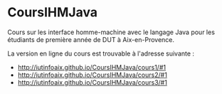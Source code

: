 # CoursIHMJava
Cours sur les interface homme-machine avec le langage Java pour les étudiants de première année de DUT à Aix-en-Provence.

La version en ligne du cours est trouvable à l'adresse suivante : 
- http://iutinfoaix.github.io/CoursIHMJava/cours1/#1
- http://iutinfoaix.github.io/CoursIHMJava/cours2/#1
- http://iutinfoaix.github.io/CoursIHMJava/cours3/#1
